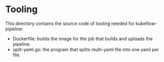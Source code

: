 # Tooling

This directory contains the source code of tooling needed for kubeflow-pipeline:

- Dockerfile: builds the image for the job that builds and uploads the pipeline.
- split-yaml.go: the program that splits multi-yaml file into one yaml per file.
